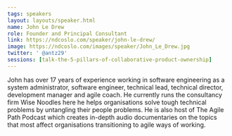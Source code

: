 ```yaml
---
tags: speakers
layout: layouts/speaker.html
name: John Le Drew
role: Founder and Principal Consultant
link: https://ndcoslo.com/speaker/john-le-drew/
image: https://ndcoslo.com/images/speaker/John_Le_Drew.jpg
twitter: ' @antz29'
sessions: [talk-the-5-pillars-of-collaborative-product-ownership]
---
```

John has over 17 years of experience working in software engineering as a system administrator, software engineer, technical lead, technical director, development manager and agile coach. He currently runs the consultancy firm Wise Noodles here he helps organisations solve tough technical problems by untangling their people problems. He is also host of The Agile Path Podcast which creates in-depth audio documentaries on the topics that most affect organisations transitioning to agile ways of working.
